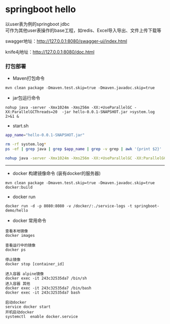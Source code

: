 # springboot hello

以user表为例的springboot jdbc  
可作为其他user表操作的base工程，如redis、Excel导入导出、文件上传下载等

swagger地址：http://127.0.0.1:8080/swagger-ui/index.html

knife4j地址：http://127.0.0.1:8080/doc.html

### 打包部署

* Maven打包命令
```
mvn clean package -Dmaven.test.skip=true -Dmaven.javadoc.skip=true 
```
* jar包运行命令
```
nohup java -server -Xmx1024m -Xms256m -XX:+UseParallelGC -XX:ParallelGCThreads=20  -jar hello-0.0.1-SNAPSHOT.jar >system.log 2>&1 &
```
* start.sh
```sh
app_name="hello-0.0.1-SNAPSHOT.jar"

rm -rf system.log*
ps -ef | grep java | grep $app_name | grep -v grep | awk '{print $2}' |xargs kill -9

nohup java -server -Xmx1024m -Xms256m -XX:+UseParallelGC -XX:ParallelGCThreads=20  -jar $app_name >system.log.$(date +%Y%m%d%H%H%M%S) 2>&1 &
```

---

- docker 构建镜像命令 (装有docker的服务器)
```
mvn clean package -Dmaven.test.skip=true -Dmaven.javadoc.skip=true docker:build
```

- docker run
```
docker run -d -p 8080:8080 -v /docker/:./service-logs -t springboot-demo/hello
```

- docker 常用命令
```
查看本地镜像
docker images

查看运行中的镜像
docker ps

停止镜像
docker stop [container_id]  

进入容器 alpine镜像
docker exec -it 243c32535da7 /bin/sh
进入容器 其他
docker exec -it 243c32535da7 /bin/bash
docker exec -it 243c32535da7 bash

启动docker
service docker start
开机启动docker
systemctl  enable docker.service
```